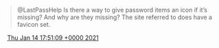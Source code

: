 > @LastPassHelp Is there a way to give password items an icon if it’s missing? And why are they missing? The site referred to does have a favicon set\.

<img src="../../media/tweet.ico" width="12" /> [Thu Jan 14 17:51:09 +0000 2021](https://twitter.com/DromerDenker/status/1349776078387089408)
